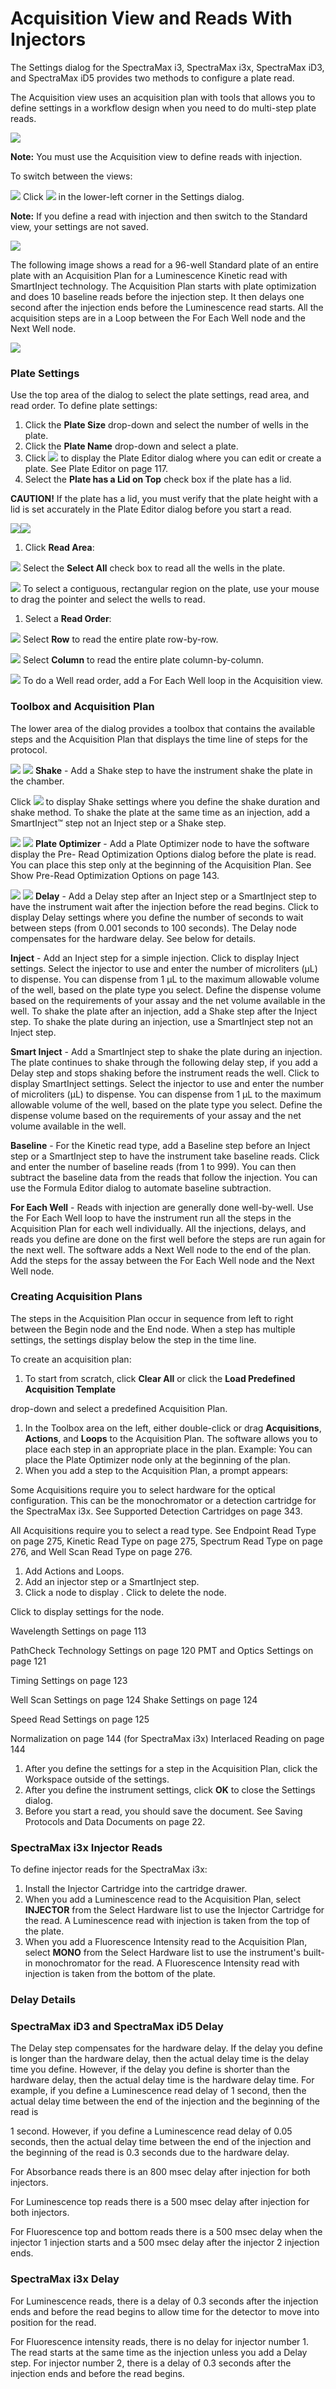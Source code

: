 # Acquisition View and Reads With Injectors

The Settings dialog for the SpectraMax i3, SpectraMax i3x, SpectraMax iD3, and SpectraMax iD5 provides two methods to configure a plate read.

The Acquisition view uses an acquisition plan with tools that allows you to define settings in a workflow design when you need to do multi-step plate reads.

![](<../../../.gitbook/assets/1 (7).png>)

**Note:** You must use the Acquisition view to define reads with injection.

To switch between the views:

![](<../../../.gitbook/assets/2 (7).png>) Click ![](<../../../.gitbook/assets/3 (3).jpeg>) in the lower-left corner in the Settings dialog.

**Note:** If you define a read with injection and then switch to the Standard view, your settings are not saved.

![](<../../../.gitbook/assets/4 (11).png>)

The following image shows a read for a 96-well Standard plate of an entire plate with an Acquisition Plan for a Luminescence Kinetic read with SmartInject technology. The Acquisition Plan starts with plate optimization and does 10 baseline reads before the injection step. It then delays one second after the injection ends before the Luminescence read starts. All the acquisition steps are in a Loop between the For Each Well node and the Next Well node.

![](<../../../.gitbook/assets/5 (2).jpeg>)

### Plate Settings

Use the top area of the dialog to select the plate settings, read area, and read order. To define plate settings:

1. Click the **Plate Size** drop-down and select the number of wells in the plate.
2. Click the **Plate Name** drop-down and select a plate.
3. Click ![](<../../../.gitbook/assets/6 (2).jpeg>) to display the Plate Editor dialog where you can edit or create a plate. See Plate Editor on page 117.
4. Select the **Plate has a Lid on Top** check box if the plate has a lid.

**CAUTION!** If the plate has a lid, you must verify that the plate height with a lid is set accurately in the Plate Editor dialog before you start a read.

![](<../../../.gitbook/assets/7 (4).png>)![](<../../../.gitbook/assets/8 (4).png>)

1. Click **Read Area**:

![](<../../../.gitbook/assets/9 (4).png>) Select the **Select All** check box to read all the wells in the plate.

![](<../../../.gitbook/assets/10 (2).png>) To select a contiguous, rectangular region on the plate, use your mouse to drag the pointer and select the wells to read.

1. Select a **Read Order**:

![](<../../../.gitbook/assets/11 (2).png>) Select **Row** to read the entire plate row-by-row.

![](<../../../.gitbook/assets/12 (4).png>) Select **Column** to read the entire plate column-by-column.

![](<../../../.gitbook/assets/13 (4).png>) To do a Well read order, add a For Each Well loop in the Acquisition view.

### Toolbox and Acquisition Plan

The lower area of the dialog provides a toolbox that contains the available steps and the Acquisition Plan that displays the time line of steps for the protocol.

![](<../../../.gitbook/assets/14 (3).png>) ![](<../../../.gitbook/assets/15 (3).jpeg>) **Shake** - Add a Shake step to have the instrument shake the plate in the chamber.

Click ![](<../../../.gitbook/assets/16 (3).png>) to display Shake settings where you define the shake duration and shake method. To shake the plate at the same time as an injection, add a SmartInject™ step not an Inject step or a Shake step.

![](<../../../.gitbook/assets/17 (4).png>) ![](<../../../.gitbook/assets/18 (2).jpeg>) **Plate Optimizer** - Add a Plate Optimizer node to have the software display the Pre- Read Optimization Options dialog before the plate is read. You can place this step only at the beginning of the Acquisition Plan. See Show Pre-Read Optimization Options on page 143.

![](<../../../.gitbook/assets/19 (2).png>) ![](<../../../.gitbook/assets/20 (1).jpeg>) **Delay** - Add a Delay step after an Inject step or a SmartInject step to have the instrument wait after the injection before the read begins. Click  to display Delay settings where you define the number of seconds to wait between steps (from 0.001 seconds to 100 seconds). The Delay node compensates for the hardware delay. See below for details.

&#x20; **Inject** - Add an Inject step for a simple injection. Click  to display Inject settings. Select the injector to use and enter the number of microliters (μL) to dispense. You can dispense from 1 μL to the maximum allowable volume of the well, based on the plate type you select. Define the dispense volume based on the requirements of your assay and the net volume available in the well. To shake the plate after an injection, add a Shake step after the Inject step. To shake the plate during an injection, use a SmartInject step not an Inject step.

&#x20; **Smart Inject** - Add a SmartInject step to shake the plate during an injection. The plate continues to shake through the following delay step, if you add a Delay step and stops shaking before the instrument reads the well. Click  to display SmartInject settings. Select the injector to use and enter the number of microliters (μL) to dispense. You can dispense from 1 μL to the maximum allowable volume of the well, based on the plate type you select. Define the dispense volume based on the requirements of your assay and the net volume available in the well.

&#x20; **Baseline** - For the Kinetic read type, add a Baseline step before an Inject step or a SmartInject step to have the instrument take baseline reads. Click  and enter the number of baseline reads (from 1 to 999). You can then subtract the baseline data from the reads that follow the injection. You can use the Formula Editor dialog to automate baseline subtraction.

&#x20; **For Each Well** - Reads with injection are generally done well-by-well. Use the For Each Well loop to have the instrument run all the steps in the Acquisition Plan for each well individually. All the injections, delays, and reads you define are done on the first well before the steps are run again for the next well. The software adds a Next Well node to the end of the plan. Add the steps for the assay between the For Each Well node and the Next Well node.

### Creating Acquisition Plans

The steps in the Acquisition Plan occur in sequence from left to right between the Begin node and the End node. When a step has multiple settings, the settings display below the step in the time line.

To create an acquisition plan:

1. To start from scratch, click **Clear All** or click the **Load Predefined Acquisition Template**

drop-down and select a predefined Acquisition Plan.

1. In the Toolbox area on the left, either double-click or drag **Acquisitions**, **Actions**, and **Loops** to the Acquisition Plan. The software allows you to place each step in an appropriate place in the plan. Example: You can place the Plate Optimizer node only at the beginning of the plan.
2. When you add a step to the Acquisition Plan, a prompt appears:

&#x20;Some Acquisitions require you to select hardware for the optical configuration. This can be the monochromator or a detection cartridge for the SpectraMax i3x. See Supported Detection Cartridges on page 343.

&#x20;All Acquisitions require you to select a read type. See Endpoint Read Type on page 275, Kinetic Read Type on page 275, Spectrum Read Type on page 276, and Well Scan Read Type on page 276.

1. Add Actions and Loops.
2. Add an injector step or a SmartInject step.
3. Click a node to display .  Click  to delete the node.

&#x20;Click  to display settings for the node.

&#x20;Wavelength Settings on page 113

&#x20;PathCheck Technology Settings on page 120  PMT and Optics Settings on page 121

&#x20;Timing Settings on page 123

&#x20;Well Scan Settings on page 124  Shake Settings on page 124

&#x20;Speed Read Settings on page 125

&#x20;Normalization on page 144 (for SpectraMax i3x)  Interlaced Reading on page 144

1. After you define the settings for a step in the Acquisition Plan, click the Workspace outside of the settings.
2. After you define the instrument settings, click **OK** to close the Settings dialog.
3. Before you start a read, you should save the document. See Saving Protocols and Data Documents on page 22.

### SpectraMax i3x Injector Reads

To define injector reads for the SpectraMax i3x:

1. Install the Injector Cartridge into the cartridge drawer.
2. When you add a Luminescence read to the Acquisition Plan, select **INJECTOR** from the Select Hardware list to use the Injector Cartridge for the read. A Luminescence read with injection is taken from the top of the plate.
3. When you add a Fluorescence Intensity read to the Acquisition Plan, select **MONO** from the Select Hardware list to use the instrument's built-in monochromator for the read. A Fluorescence Intensity read with injection is taken from the bottom of the plate.

### Delay Details

### SpectraMax iD3 and SpectraMax iD5 Delay

The Delay step compensates for the hardware delay. If the delay you define is longer than the hardware delay, then the actual delay time is the delay time you define. However, if the delay you define is shorter than the hardware delay, then the actual delay time is the hardware delay time. For example, if you define a Luminescence read delay of 1 second, then the actual delay time between the end of the injection and the beginning of the read is

1 second. However, if you define a Luminescence read delay of 0.05 seconds, then the actual delay time between the end of the injection and the beginning of the read is 0.3 seconds due to the hardware delay.

&#x20;For Absorbance reads there is an 800 msec delay after injection for both injectors.

&#x20;For Luminescence top reads there is a 500 msec delay after injection for both injectors.

&#x20;For Fluorescence top and bottom reads there is a 500 msec delay when the injector 1 injection starts and a 500 msec delay after the injector 2 injection ends.

### SpectraMax i3x Delay

&#x20;For Luminescence reads, there is a delay of 0.3 seconds after the injection ends and before the read begins to allow time for the detector to move into position for the read.

&#x20;For Fluorescence intensity reads, there is no delay for injector number 1. The read starts at the same time as the injection unless you add a Delay step. For injector number 2, there is a delay of 0.3 seconds after the injection ends and before the read begins.
